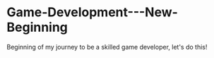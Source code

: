 # Game-Development---New-Beginning
Beginning of my journey to be a skilled game developer, let's do this!
